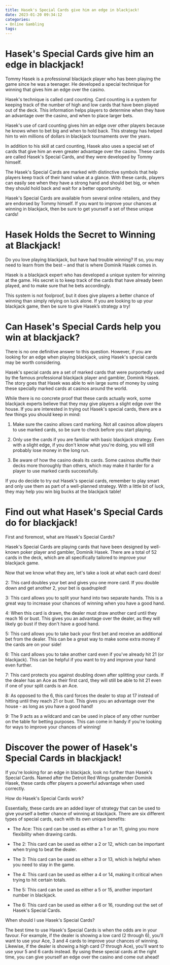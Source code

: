 ```yaml
---
title: Hasek's Special Cards give him an edge in blackjack!
date: 2023-01-20 09:34:12
categories:
- Online Gambling
tags:
---
```



#  Hasek's Special Cards give him an edge in blackjack!

Tommy Hasek is a professional blackjack player who has been playing the game since he was a teenager. He developed a special technique for winning that gives him an edge over the casino.

Hasek's technique is called card counting. Card counting is a system for keeping track of the number of high and low cards that have been played out of the deck. This information helps players to determine when they have an advantage over the casino, and when to place larger bets.

Hasek's use of card counting gives him an edge over other players because he knows when to bet big and when to hold back. This strategy has helped him to win millions of dollars in blackjack tournaments over the years.

In addition to his skill at card counting, Hasek also uses a special set of cards that give him an even greater advantage over the casino. These cards are called Hasek's Special Cards, and they were developed by Tommy himself.

The Hasek's Special Cards are marked with distinctive symbols that help players keep track of their hand value at a glance. With these cards, players can easily see when they have a strong hand and should bet big, or when they should hold back and wait for a better opportunity.

Hasek's Special Cards are available from several online retailers, and they are endorsed by Tommy himself. If you want to improve your chances at winning in blackjack, then be sure to get yourself a set of these unique cards!

#  Hasek Holds the Secret to Winning at Blackjack!

Do you love playing blackjack, but have had trouble winning? If so, you may need to learn from the best – and that is where Dominik Hasek comes in.

Hasek is a blackjack expert who has developed a unique system for winning at the game. His secret is to keep track of the cards that have already been played, and to make sure that he bets accordingly.

This system is not foolproof, but it does give players a better chance of winning than simply relying on luck alone. If you are looking to up your blackjack game, then be sure to give Hasek’s strategy a try!

#  Can Hasek's Special Cards help you win at blackjack?

There is no one definitive answer to this question. However, if you are looking for an edge when playing blackjack, using Hasek's special cards may be worth considering.

Hasek's special cards are a set of marked cards that were purportedly used by the famous professional blackjack player and gambler, Dominik Hasek. The story goes that Hasek was able to win large sums of money by using these specially marked cards at casinos around the world.

While there is no concrete proof that these cards actually work, some blackjack experts believe that they may give players a slight edge over the house. If you are interested in trying out Hasek's special cards, there are a few things you should keep in mind:

1. Make sure the casino allows card marking. Not all casinos allow players to use marked cards, so be sure to check before you start playing.

2. Only use the cards if you are familiar with basic blackjack strategy. Even with a slight edge, if you don't know what you're doing, you will still probably lose money in the long run.

3. Be aware of how the casino deals its cards. Some casinos shuffle their decks more thoroughly than others, which may make it harder for a player to use marked cards successfully.

If you do decide to try out Hasek's special cards, remember to play smart and only use them as part of a well-planned strategy. With a little bit of luck, they may help you win big bucks at the blackjack table!

#  Find out what Hasek's Special Cards do for blackjack!

First and foremost, what are Hasek's Special Cards?

Hasek's Special Cards are playing cards that have been designed by well-known poker player and gambler, Dominik Hasek. There are a total of 52 cards in the deck, which are all specifically tailored to improve your blackjack game.

Now that we know what they are, let's take a look at what each card does!

2: This card doubles your bet and gives you one more card. If you double down and get another 2, your bet is quadrupled!

3: This card allows you to split your hand into two separate hands. This is a great way to increase your chances of winning when you have a good hand.

4: When this card is drawn, the dealer must draw another card until they reach 16 or bust. This gives you an advantage over the dealer, as they will likely go bust if they don't have a good hand.

5: This card allows you to take back your first bet and receive an additional bet from the dealer. This can be a great way to make some extra money if the cards are on your side!

6: This card allows you to take another card even if you've already hit 21 (or blackjack). This can be helpful if you want to try and improve your hand even further.

7: This card protects you against doubling down after splitting your cards. If the dealer has an Ace as their first card, they will still be able to hit 21 even if one of your split cards is an Ace.

8: As opposed to the 6, this card forces the dealer to stop at 17 instead of hitting until they reach 21 or bust. This gives you an advantage over the house - as long as you have a good hand!

9: The 9 acts as a wildcard and can be used in place of any other number on the table for betting purposes. This can come in handy if you're looking for ways to improve your chances of winning!

#  Discover the power of Hasek's Special Cards in blackjack!

If you're looking for an edge in blackjack, look no further than Hasek's Special Cards. Named after the Detroit Red Wings goaltender Dominik Hasek, these cards offer players a powerful advantage when used correctly.

How do Hasek's Special Cards work?

Essentially, these cards are an added layer of strategy that can be used to give yourself a better chance of winning at blackjack. There are six different types of special cards, each with its own unique benefits:

- The Ace: This card can be used as either a 1 or an 11, giving you more flexibility when drawing cards.

- The 2: This card can be used as either a 2 or 12, which can be important when trying to beat the dealer.

- The 3: This card can be used as either a 3 or 13, which is helpful when you need to stay in the game.

- The 4: This card can be used as either a 4 or 14, making it critical when trying to hit certain totals.

- The 5: This card can be used as either a 5 or 15, another important number in blackjack.

- The 6: This card can be used as either a 6 or 16, rounding out the set of Hasek's Special Cards.

When should I use Hasek's Special Cards?

The best time to use Hasek's Special Cards is when the odds are in your favour. For example, if the dealer is showing a low card (2 through 6), you'll want to use your Ace, 3 and 4 cards to improve your chances of winning. Likewise, if the dealer is showing a high card (7 through Ace), you'll want to use your 5 and 6 cards instead. By using these special cards at the right time, you can give yourself an edge over the casino and come out ahead!